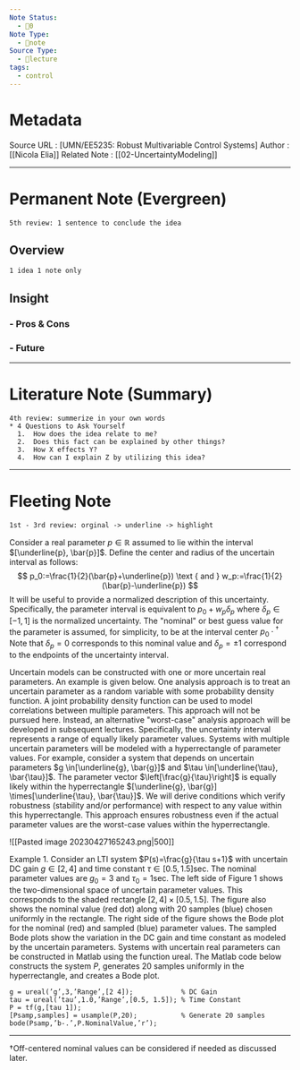 ```yaml
---
Note Status:
  - 🌱0
Note Type:
  - 📄note
Source Type:
  - 🏫lecture
tags:
  - control
---
```

# Metadata
Source URL       : [UMN/EE5235: Robust Multivariable Control Systems]
Author              : [[Nicola Elia]]
Related Note     : [[02-UncertaintyModeling]]


---

# Permanent Note (Evergreen)
	5th review: 1 sentence to conclude the idea
## Overview
	1 idea 1 note only


## Insight
### - Pros & Cons


### - Future


---

# Literature Note (Summary)
	4th review: summerize in your own words
	* 4 Questions to Ask Yourself
	  1.  How does the idea relate to me?
	  2.  Does this fact can be explained by other things?
	  3.  How X effects Y?
	  4.  How can I explain Z by utilizing this idea?


---

# Fleeting Note 
	1st - 3rd review: orginal -> underline -> highlight

Consider a real parameter $p \in \mathbb{R}$ assumed to lie within the interval $[\underline{p}, \bar{p}]$. Define the center and radius of the uncertain interval as follows:
$$
p_0:=\frac{1}{2}(\bar{p}+\underline{p}) \text { and } w_p:=\frac{1}{2}(\bar{p}-\underline{p})
$$
It will be useful to provide a normalized description of this uncertainty. Specifically, the parameter interval is equivalent to $p_0+w_p \delta_p$ where $\delta_p \in[-1,1]$ is the normalized uncertainty. The "nominal" or best guess value for the parameter is assumed, for simplicity, to be at the interval center $p_0 \cdot{ }^{\dagger}$ Note that $\delta_p=0$ corresponds to this nominal value and $\delta_p= \pm 1$ correspond to the endpoints of the uncertainty interval.

Uncertain models can be constructed with one or more uncertain real parameters. An example is given below. One analysis approach is to treat an uncertain parameter as a random variable with some probability density function. A joint probability density function can be used to model correlations between multiple parameters. This approach will not be pursued here. Instead, an alternative "worst-case" analysis approach will be developed in subsequent lectures. Specifically, the uncertainty interval represents a range of equally likely parameter values. Systems with multiple uncertain parameters will be modeled with a hyperrectangle of parameter values. For example, consider a system that depends on uncertain parameters $g \in[\underline{g}, \bar{g}]$ and $\tau \in[\underline{\tau}, \bar{\tau}]$. The parameter vector $\left[\frac{g}{\tau}\right]$ is equally likely within the hyperrectangle $[\underline{g}, \bar{g}] \times[\underline{\tau}, \bar{\tau}]$. We will derive conditions which verify robustness (stability and/or performance) with respect to any value within this hyperrectangle. This approach ensures robustness even if the actual parameter values are the worst-case values within the hyperrectangle.

![[Pasted image 20230427165243.png|500]]

Example 1. Consider an LTI system $P(s)=\frac{g}{\tau s+1}$ with uncertain DC gain $g \in[2,4]$ and time constant $\tau \in[0.5,1.5] \mathrm{sec}$. The nominal parameter values are $g_0=3$ and $\tau_0=1 \mathrm{sec}$. The left side of Figure 1 shows the two-dimensional space of uncertain parameter values. This corresponds to the shaded rectangle $[2,4] \times[0.5,1.5]$. The figure also shows the nominal value (red dot) along with 20 samples (blue) chosen uniformly in the rectangle. The right side of the figure shows the Bode plot for the nominal (red) and sampled (blue) parameter values. The sampled Bode plots show the variation in the DC gain and time constant as modeled by the uncertain parameters. Systems with uncertain real parameters can be constructed in Matlab using the function ureal. The Matlab code below constructs the system $P$, generates 20 samples uniformly in the hyperrectangle, and creates a Bode plot.

	g = ureal(’g’,3,’Range’,[2 4]);            % DC Gain
	tau = ureal(’tau’,1.0,’Range’,[0.5, 1.5]); % Time Constant
	P = tf(g,[tau 1]);	
	[Psamp,samples] = usample(P,20);           % Generate 20 samples
	bode(Psamp,’b-.’,P.NominalValue,’r’);

---
†Off-centered nominal values can be considered if needed as discussed later.
